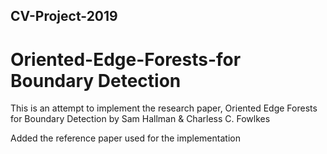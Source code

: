 ## CV-Project-2019

# Oriented-Edge-Forests-for Boundary Detection

This is an attempt to implement the research paper, Oriented Edge Forests for Boundary Detection by Sam Hallman & Charless C. Fowlkes

Added the reference paper used for the implementation
